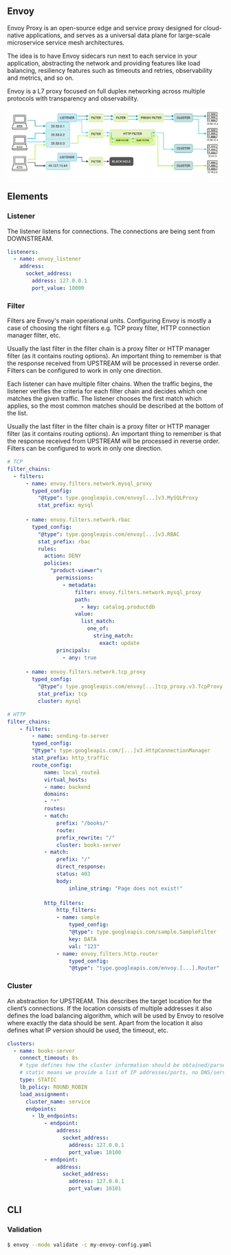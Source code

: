 ## Envoy

Envoy Proxy is an open-source edge and service proxy designed for cloud-native applications, and serves as a universal data plane for large-scale microservice service mesh architectures.

The idea is to have Envoy sidecars run next to each service in your application, abstracting the network and providing features like load balancing, resiliency features such as timeouts and retries, observability and metrics, and so on.

Envoy is a L7 proxy focused on full duplex networking across multiple protocols with transparency and observability.

<img src="../../assets/envoy-configuration.png">

## Elements

### Listener

The listener listens for connections. The connections are being sent from DOWNSTREAM.

```yaml
listeners:
  - name: envoy_listener
    address:
      socket_address:
        address: 127.0.0.1
        port_value: 10000
```

### Filter

Filters are Envoy's main operational units. Configuring Envoy is mostly a case of choosing the right filters e.g. TCP proxy filter, HTTP connection manager filter, etc.

Usually the last filter in the filter chain is a proxy filter or HTTP manager filter (as it contains routing options). An important thing to remember is that the response received from UPSTREAM will be processed in reverse order. Filters can be configured to work in only one direction.

Each listener can have multiple filter chains. When the traffic begins, the listener verifies the criteria for each filter chain and decides which one matches the given traffic. The listener chooses the first match which applies, so the most common matches should be described at the bottom of the list.

Usually the last filter in the filter chain is a proxy filter or HTTP manager filter (as it contains routing options). An important thing to remember is that the response received from UPSTREAM will be processed in reverse order. Filters can be configured to work in only one direction.

```yaml
# TCP
filter_chains:
  - filters:
      - name: envoy.filters.network.mysql_proxy
        typed_config:
          "@type": type.googleapis.com/envoy[...]v3.MySQLProxy
          stat_prefix: mysql

      - name: envoy.filters.network.rbac
        typed_config:
          "@type": type.googleapis.com/envoy[...]v3.RBAC
          stat_prefix: rbac
          rules:
            action: DENY
            policies:
              "product-viewer":
                permissions:
                  - metadata:
                      filter: envoy.filters.network.mysql_proxy
                      path:
                        - key: catalog.productdb
                      value:
                        list_match:
                          one_of:
                            string_match:
                              exact: update
                principals:
                  - any: true

      - name: envoy.filters.network.tcp_proxy
        typed_config:
          "@type": type.googleapis.com/envoy[...]tcp_proxy.v3.TcpProxy
          stat_prefix: tcp
          cluster: mysql
```

```yaml
# HTTP
filter_chains:
    - filters:
        - name: sending-to-server
        typed_config:
        "@type": type.googleapis.com/[...]v3.HttpConnectionManager
        stat_prefix: http_traffic
        route_config:
            name: local_routeå
            virtual_hosts:
            - name: backend
            domains:
            - "*"
            routes:
            - match:
                prefix: "/books/"
                route:
                prefix_rewrite: "/"
                cluster: books-server
            - match:
                prefix: "/"
                direct_response:
                status: 403
                body:
                    inline_string: "Page does not exist!"

            http_filters:
                http_filters:
                - name: sample
                    typed_config:
                    "@type": type.googleapis.com/sample.SampleFilter
                    key: DATA
                    val: "123"
                - name: envoy.filters.http.router
                    typed_config:
                    "@type": "type.googleapis.com/envoy.[...].Router"
```

### Cluster

An abstraction for UPSTREAM. This describes the target location for the client’s connections. If the location consists of multiple addresses it also defines the load balancing algorithm, which will be used by Envoy to resolve where exactly the data should be sent. Apart from the location it also defines what IP version should be used, the timeout, etc.

```yaml
clusters:
  - name: books-server
    connect_timeout: 8s
    # type defines how the cluster information should be obtained/parsed
    # static means we provide a list of IP addresses/ports, no DNS/service discovery used
    type: STATIC
    lb_policy: ROUND_ROBIN
    load_assignment:
      cluster_name: service
      endpoints:
        - lb_endpoints:
            - endpoint:
                address:
                  socket_address:
                    address: 127.0.0.1
                    port_value: 10100
            - endpoint:
                address:
                  socket_address:
                    address: 127.0.0.1
                    port_value: 10101
```

## CLI

### Validation

```sh
$ envoy --mode validate -c my-envoy-config.yaml
```
